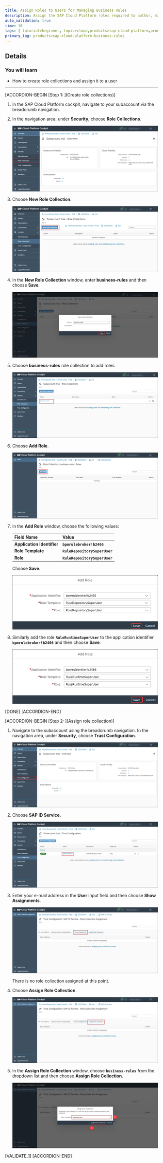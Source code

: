 ```yaml
---
title: Assign Roles to Users for Managing Business Rules
description: Assign the SAP Cloud Platform roles required to author, manage and deploy business rules.
auto_validation: true
time: 10
tags: [ tutorial>beginner, topic>cloud,products>sap-cloud-platform,products>sap-cloud-platform-for-the-cloud-foundry-environment]
primary_tag: products>sap-cloud-platform-business-rules
---
```


## Details
### You will learn
  - How to create role collections and assign it to a user

---

[ACCORDION-BEGIN [Step 1: ](Create role collections)]

1. In the SAP Cloud Platform cockpit, navigate to your subaccount via the breadcrumb navigation.

2. In the navigation area, under **Security**, choose **Role Collections**.

    ![Role collections](assign_roles01.png)

3. Choose **New Role Collection**.

    ![New role collections](assign_roles02.png)

4. In the **New Role Collection** window, enter **business-rules** and then choose **Save**.

    ![New role collection1](assign_role03.png)

5. Choose **business-rules** role collection to add roles.

    ![Add Roles](assign_role04.png)

6. Choose **Add Role**.

    ![Add role](assign_role05.png)

7. In the **Add Role** window, choose the following values:

    |  Field Name     | Value
    |  :------------- | :-------------
    |  **Application Identifier**           | **`bpmrulebroker!b2466`**
    |  **Role Template**           | **`RuleRepositorySuperUser`**
    |  **Role**           | **`RuleRepositorySuperUser`**

    Choose **Save**.

    ![Business Rules roles](assign_role06.png)

8. Similarly add the role **`RuleRuntimeSuperUser`** to the application identifier **`bpmrulebroker!b2466`** and then choose **Save**.

    ![Business Rules roles1](assign_role06_1.png)

[DONE]
[ACCORDION-END]

[ACCORDION-BEGIN [Step 2: ](Assign role collection)]

1. Navigate to the subaccount using the breadcrumb navigation. In the navigation area, under **Security**, choose **Trust Configuration**.

    ![Trust configuration](trust_config01.png)

2. Choose **SAP ID Service**.

    ![SAP ID service](trust_config02.png)

3. Enter your e-mail address in the **User** input field and then choose **Show Assignments**.

    ![Show assignments](trust_config03.png)

    There is no role collection assigned at this point.

4. Choose **Assign Role Collection**.

    ![Assign role collections](trust_config04.png)

5. In the **Assign Role Collection** window, choose **`business-rules`** from the dropdown list and then choose **Assign Role Collection**.

    ![Assign role collections](trust_config05.png)


[VALIDATE_1]
[ACCORDION-END]
